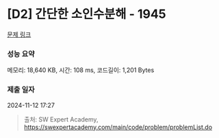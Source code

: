 # [D2] 간단한 소인수분해 - 1945 

[문제 링크](https://swexpertacademy.com/main/code/problem/problemDetail.do?contestProbId=AV5Pl0Q6ANQDFAUq) 

### 성능 요약

메모리: 18,640 KB, 시간: 108 ms, 코드길이: 1,201 Bytes

### 제출 일자

2024-11-12 17:27



> 출처: SW Expert Academy, https://swexpertacademy.com/main/code/problem/problemList.do